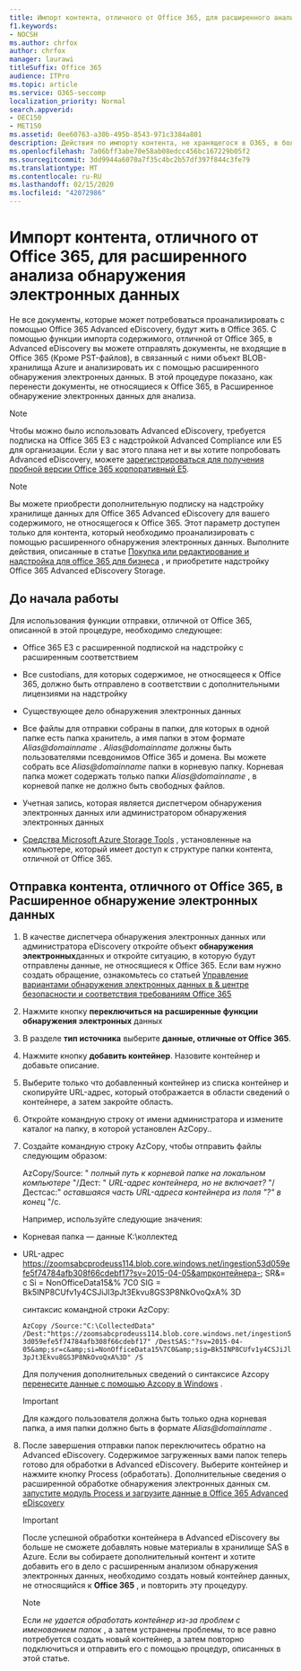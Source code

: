 ```yaml
---
title: Импорт контента, отличного от Office 365, для расширенного анализа обнаружения электронных данных
f1.keywords:
- NOCSH
ms.author: chrfox
author: chrfox
manager: laurawi
titleSuffix: Office 365
audience: ITPro
ms.topic: article
ms.service: O365-seccomp
localization_priority: Normal
search.appverid:
- OEC150
- MET150
ms.assetid: 0ee60763-a30b-495b-8543-971c3384a801
description: Действия по импорту контента, не хранящегося в O365, в большой двоичный объект Azure, чтобы его можно было проанализировать с помощью АЕД
ms.openlocfilehash: 7a06bff3abe70e58ab08edcc456bc167229b05f2
ms.sourcegitcommit: 3dd9944a6070a7f35c4bc2b57df397f844c3fe79
ms.translationtype: MT
ms.contentlocale: ru-RU
ms.lasthandoff: 02/15/2020
ms.locfileid: "42072986"
---
```

# <a name="import-non-office-365-content-for-advanced-ediscovery-analysis"></a>Импорт контента, отличного от Office 365, для расширенного анализа обнаружения электронных данных

Не все документы, которые может потребоваться проанализировать с помощью Office 365 Advanced eDiscovery, будут жить в Office 365. С помощью функции импорта содержимого, отличной от Office 365, в Advanced eDiscovery вы можете отправлять документы, не входящие в Office 365 (Кроме PST-файлов), в связанный с ними объект BLOB-хранилища Azure и анализировать их с помощью расширенного обнаружения электронных данных. В этой процедуре показано, как перенести документы, не относящиеся к Office 365, в Расширенное обнаружение электронных данных для анализа.
  
> [!NOTE]
> Чтобы можно было использовать Advanced eDiscovery, требуется подписка на Office 365 E3 с надстройкой Advanced Compliance или E5 для организации. Если у вас этого плана нет и вы хотите попробовать Advanced eDiscovery, можете [зарегистрироваться для получения пробной версии Office 365 корпоративный E5](https://go.microsoft.com/fwlink/p/?LinkID=698279). 
  
> [!NOTE]
> Вы можете приобрести дополнительную подписку на надстройку хранилище данных для Office 365 Advanced eDiscovery для вашего содержимого, не относящегося к Office 365. Этот параметр доступен только для контента, который необходимо проанализировать с помощью расширенного обнаружения электронных данных. Выполните действия, описанные в статье [Покупка или редактирование и надстройка для office 365 для бизнеса](https://support.office.com/article/Buy-or-edit-an-add-on-for-Office-365-for-business-4e7b57d6-b93b-457d-aecd-0ea58bff07a6) , и приобретите надстройку Office 365 Advanced eDiscovery Storage. 
  
## <a name="before-you-begin"></a>До начала работы

Для использования функции отправки, отличной от Office 365, описанной в этой процедуре, необходимо следующее:
  
- Office 365 E3 с расширенной подпиской на надстройку с расширенным соответствием
    
- Все custodians, для которых содержимое, не относящееся к Office 365, должно быть отправлено в соответствии с дополнительными лицензиями на надстройку
    
- Существующее дело обнаружения электронных данных
    
- Все файлы для отправки собраны в папки, для которых в одной папке есть папка хранитель, а имя папки в этом формате *Alias@domainname* . *Alias@domainname* должны быть пользователями псевдонимов Office 365 и домена. Вы можете собрать все *Alias@domainname* папки в корневую папку. Корневая папка может содержать только папки *Alias@domainname* , в корневой папке не должно быть свободных файлов. 
    
- Учетная запись, которая является диспетчером обнаружения электронных данных или администратором обнаружения электронных данных
    
- [Средства Microsoft Azure Storage Tools](https://aka.ms/downloadazcopy) , установленные на компьютере, который имеет доступ к структуре папки контента, отличной от Office 365. 
    
## <a name="upload-non-office-365-content-into-advanced-ediscovery"></a>Отправка контента, отличного от Office 365, в Расширенное обнаружение электронных данных


1. В качестве диспетчера обнаружения электронных данных или администратора eDiscovery откройте объект **обнаружения электронных**данных и откройте ситуацию, в которую будут отправлены данные, не относящиеся к Office 365. Если вам нужно создать обращение, ознакомьтесь со статьей [Управление вариантами обнаружения электронных данных в &amp; центре безопасности и соответствия требованиям Office 365](ediscovery-cases.md)
    
2. Нажмите кнопку **переключиться на расширенные функции обнаружения электронных** данных
    
3. В разделе **тип источника** выберите **данные, отличные от Office 365**.
    
4. Нажмите кнопку **добавить контейнер**. Назовите контейнер и добавьте описание.
    
5. Выберите только что добавленный контейнер из списка контейнер и скопируйте URL-адрес, который отображается в области сведений о контейнере, а затем закройте область.
    
6. Откройте командную строку от имени администратора и измените каталог на папку, в которой установлен AzCopy..
    
7. Создайте командную строку AzCopy, чтобы отправить файлы следующим образом:
    
    AzCopy/Source: " *полный путь к корневой папке на локальном компьютере* "/Дест: " *URL-адрес контейнера, но не включает?*  "/Дестсас:" *оставшаяся часть URL-адреса контейнера из поля "?" в конец* "/с. 
    
    Например, используйте следующие значения: 
    
  - Корневая папка — данные К:\коллектед 
    
  - URL-адрес https://zoomsabcprodeuss114.blob.core.windows.net/ingestion53d059efe5f74784afb308f66cdebf17?sv=2015-04-05&ampконтейнера-; SR&amp;= c Si = NonOfficeData15&amp;% 7C0 SIG = Bk5INP8CUfv1y4CSJiJl3pJt3Ekvu8GS3P8NkOvoQxA% 3D
    
    синтаксис командной строки AzCopy:
    
     `AzCopy /Source:"C:\CollectedData" /Dest:"https://zoomsabcprodeuss114.blob.core.windows.net/ingestion53d059efe5f74784afb308f66cdebf17" /DestSAS:"?sv=2015-04-05&amp;sr=c&amp;si=NonOfficeData15%7C0&amp;sig=Bk5INP8CUfv1y4CSJiJl3pJt3Ekvu8GS3P8NkOvoQxA%3D" /S`
    
    Для получения дополнительных сведений о синтаксисе Azcopy [перенесите данные с помощью Azcopy в Windows](https://docs.microsoft.com/azure/storage/common/storage-use-azcopy) . 
    
    > [!IMPORTANT]
    > Для каждого пользователя должна быть только одна корневая папка, а имя папки должно быть в формате *Alias@domainname* . 
  
8. После завершения отправки папок переключитесь обратно на Advanced eDiscovery. Содержимое загруженных вами папок теперь готово для обработки в Advanced eDiscovery. Выберите контейнер и нажмите кнопку Process (обработать). Дополнительные сведения о расширенной обработке обнаружения электронных данных см. [запустите модуль Process и загрузите данные в Office 365 Advanced eDiscovery](run-the-process-module-and-load-data-in-advanced-ediscovery.md)
    
    > [!IMPORTANT]
    > После успешной обработки контейнера в Advanced eDiscovery вы больше не сможете добавлять новые материалы в хранилище SAS в Azure. Если вы собираете дополнительный контент и хотите добавить его в дело с расширенным анализом обнаружения электронных данных, необходимо создать новый контейнер данных, не относящийся к **Office 365** , и повторить эту процедуру. 
  
    > [!NOTE]
    > Если *не удается обработать контейнер из-за проблем с именованием папок* , а затем устранены проблемы, то все равно потребуется создать новый контейнер, а затем повторно подключиться и отправить его с помощью процедур, описанных в этой статье.
